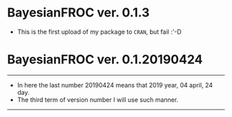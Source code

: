 # BayesianFROC ver. 0.1.3

* This is the first upload  of my package to `CRAN`, but fail :'-D

# BayesianFROC ver. 0.1.20190424

-----------------------------------------------------------------------------------
* In here the last number 20190424 means that 2019 year, 04 april, 24 day.        
* The third term of version number I will use such manner.                        
-----------------------------------------------------------------------------------
